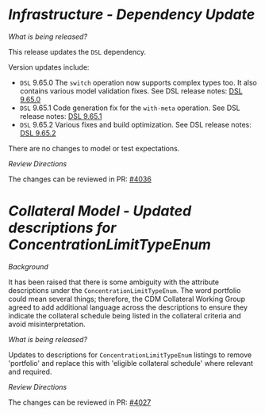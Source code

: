 # _Infrastructure - Dependency Update_

_What is being released?_

This release updates the `DSL` dependency.

Version updates include:
- `DSL` 9.65.0 The `switch` operation now supports complex types too. It also contains various model validation fixes. See DSL release notes: [DSL 9.65.0](https://github.com/finos/rune-dsl/releases/tag/9.65.0)
- `DSL` 9.65.1 Code generation fix for the `with-meta` operation. See DSL release notes: [DSL 9.65.1](https://github.com/finos/rune-dsl/releases/tag/9.65.1)
- `DSL` 9.65.2 Various fixes and build optimization. See DSL release notes: [DSL 9.65.2](https://github.com/finos/rune-dsl/releases/tag/9.65.2)

There are no changes to model or test expectations.

_Review Directions_

The changes can be reviewed in PR: [#4036](https://github.com/finos/common-domain-model/pull/4036)

# _Collateral Model - Updated descriptions for ConcentrationLimitTypeEnum_

_Background_

It has been raised that there is some ambiguity with the attribute descriptions under the `ConcentrationLimitTypeEnum`.
The word portfolio could mean several things; therefore, the CDM Collateral Working Group agreed to add additional language across the descriptions to ensure they indicate the collateral schedule being listed in the collateral criteria and avoid misinterpretation.

_What is being released?_

Updates to descriptions for `ConcentrationLimitTypeEnum` listings to remove 'portfolio' and replace this with 'eligible collateral schedule' where relevant and required.

_Review Directions_

The changes can be reviewed in PR: [#4027](https://github.com/finos/common-domain-model/pull/4027)
